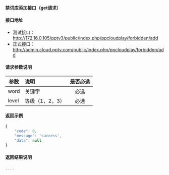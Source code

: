 #### 禁词库添加接口（get请求）

#### 接口地址
  * 测试接口：http://172.16.0.105/pptv3/public/index.php/ppcloudplay/forbidden/add
  * 正式接口：http://admin.cloud.pptv.com/public/index.php/ppcloudplay/forbidden/add

#### 请求参数说明
|  参数         |说明          |是否必选|
| ------------- |:-------------|:-----:|
| word      | 关键字           |必选    |
| level      | 等级（1，2，3） |必选    |

#### 返回示例
```javascript
{
    "code": 0,
    "message": 'success',
    "data": null
}
```

#### 返回结果说明
```javascript
....
```